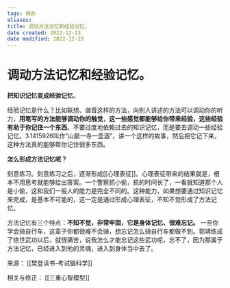 ```yaml
---
tags: 待办
aliases: 
title: 调动方法记忆和经验记忆。
date created: 2022-12-23
date modified: 2022-12-23
---
```


# 调动方法记忆和经验记忆。

**把知识记忆变成经验记忆**。

经验记忆是什么？比如联想、谐音这样的方法，向别人讲述的方法可以调动你的听力，**用笔写的方法能够调动你的触觉**，**这一些感觉都能够给你带来经验，这些经验有助于你记住一个东西**。不要过度地依赖过去的知识记忆，而是要去调动一些经验记忆。3.1415926叫作“山巅一寺一壶酒”，讲一个这样的故事，然后把它记下来，这种方法真的能够帮你记住很多东西。

**怎么形成方法记忆呢？**

刻意练习。刻意练习之后，逐渐形成[[心理表征]]。心理表征带来的结果就是，根本不用思考就能够给出答案。一个警察抓小偷，抓的时间长了，一看就知道那个人是小偷，这和我们一般人的能力是完全不同的。这种能力，如果想要通过知识记忆来完成，是基本不可能的，这一定是通过形成心理表征，不知不觉形成了方法记忆。

方法记忆有三个特点：**不知不觉，非常牢固，它是身体记忆、很难忘记。** 一旦你学会骑自行车，这辈子你都很难不会骑，想忘记怎么骑自行车都做不到。郭靖练成了绝世武功以后，就很痛苦，说我怎么才能忘记这些武功呢，忘不了，因为那属于方法记忆，已经进入到他的灵魂，进入到身体当中去了。

来源： [[樊登读书-考试脑科学]]


相关与修正： [[三重心智模型]]